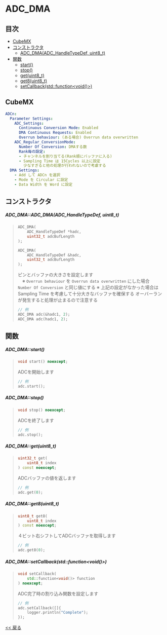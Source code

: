 # ADC_DMA

## 目次
- [CubeMX](#cubemx)
- [コンストラクタ](#コンストラクタ)
  - [ADC_DMA(ADC_HandleTypeDef, uint8_t)](#adc_dmaadc_dmaadc_handletypedef-uint8_t)
- [関数](#関数)
  - [start()](#adc_dmastart)
  - [stop()](#adc_dmastop)
  - [get(uint8_t)](#adc_dmagetuint8_t)
  - [get8(uint8_t)](#adc_dmaget8uint8_t)
  - [setCallback(std::function<void()>)](#adc_dmasetcallbackstdfunctionvoid)
  
## CubeMX
```yaml
ADCn:
  Parameter Settings:
    ADC_Settings:
      Continuous Conversion Mode: Enabled
      DMA Continuous Requests: Enabled
      Overrun behaviour: (ある場合) Overrun data overwritten
    ADC_Regular_ConversionMode:
      Number Of Conversion: DMAする数
      Rank毎の設定:
      - チャンネルを割り当てる(Rank順にバッファに入る)
      - Sampling Time は 15Cycles 以上に設定
        少なすぎると他の処理が行われないので考慮する
  DMA Settings:
    - Add して ADCn を選択
    - Mode を Circular に設定
    - Data Width を Word に設定
```

## コンストラクタ
##### ADC_DMA::ADC_DMA(ADC_HandleTypeDef, uint8_t)
> ```c++
> ADC_DMA(
>     ADC_HandleTypeDef *hadc,
>     uint32_t adcBufLength
> );
> ```
> ```c++
> ADC_DMA(
>     ADC_HandleTypeDef &hadc,
>     uint32_t adcBufLength
> );
> ```
> ピンとバッファの大きさを設定します  
>　※ `Overrun behaviour` を `Overrun data overwritten` にした場合  
>    `Number Of Conversion` と同じ値にする
> ※ 上記の設定がなかった場合は Sampling Time を考慮して十分大きなバッファを確保する
>   オーバーランが発生すると処理が止まるので注意する
> ```c++
> // 例
> ADC_DMA adc(&hadc1, 2);
> ADC_DMA adc(hadc1, 2);
> ```

## 関数
##### ADC_DMA::start()
> ```c++
> void start() noexcept;
> ```
> ADCを開始します  
> ```c++
> // 例
> adc.start();
> ```

##### ADC_DMA::stop()
> ```c++
> void stop() noexcept;
> ```
> ADCを終了します  
> ```c++
> // 例
> adc.stop();
> ```

##### ADC_DMA::get(uint8_t)
> ```c++
> uint32_t get(
>     uint8_t index
> ) const noexcept;
> ```
> ADCバッファの値を返します  
> ```c++
> // 例
> adc.get(0);
> ```

##### ADC_DMA::get8(uint8_t)
> ```c++
> uint8_t get8(
>     uint8_t index
> ) const noexcept;
> ```
> ４ビット右シフトしてADCバッファを取得します
> ```c++
> // 例
> adc.get8(0);
> ```

##### ADC_DMA::setCallback(std::function<void()>)
> ```c++
> void setCallback(
>     std::function<void()> function
> ) noexcept;
> ```
> ADC完了時の割り込み関数を設定します
> ```c++
> // 例
> adc.setCallback([]{
>     logger.println("Complete");
> });
> ```

[<< 戻る](../README.md)
